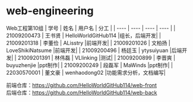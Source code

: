 # web-engineering
Web工程第10组
| 学号 | 姓名 |  用户名  | 分工 |
|  ----  | ----  | ---- | ---- |
| 21009200473 | 王书贤 | HelloWorldGitHub114 |组长，后端开发|
| 21009201318 | 李董俭 | ALisstry |前端开发|
| 21009201026 | 文柏扬 | LoveShikiNatsume |前端开发|
| 21009200496 | 杨廷玉 | ytysuiyuan |后端开发|
| 21009201391 | 林伟磊 | VLlinking |测试|
| 21009200899 | 李晋爽 | buyuzhenjie |ppt制作|
| 21009200249 | 段磊军 | MaWinds |ppt制作|
| 22030570001 | 董文豪 | wenhaodong02 |功能需求分析，文档编写|

前端仓库：https://github.com/HelloWorldGitHub114/web-front  
后端仓库：https://github.com/HelloWorldGitHub114/web-back
